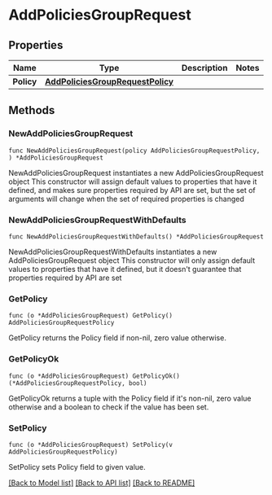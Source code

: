 # AddPoliciesGroupRequest

## Properties

Name | Type | Description | Notes
------------ | ------------- | ------------- | -------------
**Policy** | [**AddPoliciesGroupRequestPolicy**](AddPoliciesGroupRequestPolicy.md) |  | 

## Methods

### NewAddPoliciesGroupRequest

`func NewAddPoliciesGroupRequest(policy AddPoliciesGroupRequestPolicy, ) *AddPoliciesGroupRequest`

NewAddPoliciesGroupRequest instantiates a new AddPoliciesGroupRequest object
This constructor will assign default values to properties that have it defined,
and makes sure properties required by API are set, but the set of arguments
will change when the set of required properties is changed

### NewAddPoliciesGroupRequestWithDefaults

`func NewAddPoliciesGroupRequestWithDefaults() *AddPoliciesGroupRequest`

NewAddPoliciesGroupRequestWithDefaults instantiates a new AddPoliciesGroupRequest object
This constructor will only assign default values to properties that have it defined,
but it doesn't guarantee that properties required by API are set

### GetPolicy

`func (o *AddPoliciesGroupRequest) GetPolicy() AddPoliciesGroupRequestPolicy`

GetPolicy returns the Policy field if non-nil, zero value otherwise.

### GetPolicyOk

`func (o *AddPoliciesGroupRequest) GetPolicyOk() (*AddPoliciesGroupRequestPolicy, bool)`

GetPolicyOk returns a tuple with the Policy field if it's non-nil, zero value otherwise
and a boolean to check if the value has been set.

### SetPolicy

`func (o *AddPoliciesGroupRequest) SetPolicy(v AddPoliciesGroupRequestPolicy)`

SetPolicy sets Policy field to given value.



[[Back to Model list]](../README.md#documentation-for-models) [[Back to API list]](../README.md#documentation-for-api-endpoints) [[Back to README]](../README.md)


